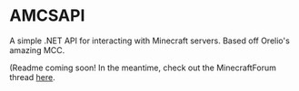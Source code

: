 # AMCSAPI
A simple .NET API for interacting with Minecraft servers. Based off Orelio's amazing MCC.

(Readme coming soon! In the meantime, check out the MinecraftForum thread [here](http://www.minecraftforum.net/forums/mapping-and-modding/minecraft-tools/2400080-wip-idea-amcsapi-a-c-c-vb-net-api-for-interacting).
